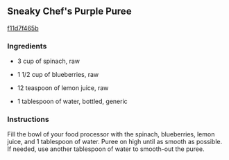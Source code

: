 ## Sneaky Chef's Purple Puree

[f11d7f465b](http://www.food.com/recipe/sneaky-chefs-purple-puree-405912)

### Ingredients

 - 3 cup of spinach, raw

 - 1 1/2 cup of blueberries, raw

 - 12 teaspoon of lemon juice, raw

 - 1 tablespoon of water, bottled, generic

### Instructions

Fill the bowl of your food processor with the spinach, blueberries, lemon juice, and 1 tablespoon of water. Puree on high until as smooth as possible. If needed, use another tablespoon of water to smooth-out the puree.